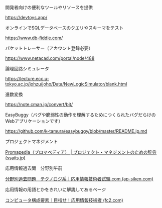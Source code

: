 開発者向けの便利なツールやリソースを提供 

https://devtoys.app/ 

 

オンラインでSQLデータベースのクエリやスキーマをテスト 

https://www.db-fiddle.com/ 

 

パケットトレーサー（アカウント登録必要） 

https://www.netacad.com/portal/node/488 

 

論理回路シミュレータ 

https://lecture.ecc.u-tokyo.ac.jp/johzu/joho/Data/NewLogicSimulator/blank.html 

 

進数変換 

https://note.cman.jp/convert/bit/ 

 

 

EasyBuggy（バグや脆弱性の動作を理解するためにつくられたバグだらけのWebアプリケーションです） 

https://github.com/k-tamura/easybuggy/blob/master/README.jp.md 

 

プロジェクトマネジメント 

[Promapedia（プロマペディア） | プロジェクト・マネジメントのための辞典 (ssaits.jp) ](https://ssaits.jp/promapedia/)

 

応用情報過去問　分野別午前 

[分野別過去問題　テクノロジ系｜応用情報技術者試験.com (ap-siken.com) ](https://www.ap-siken.com/index_te.html#1_2)


応用情報の用語とかをきれいに解説してあるページ 

[コンピュータ構成要素｜目指せ！応用情報技術者 (fc2.com) ](https://masassiah.web.fc2.com/contents/20ap/note03.html)
